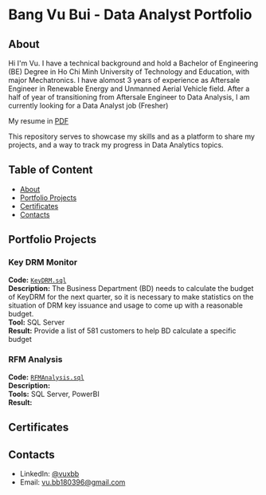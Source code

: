 # Bang Vu Bui - Data Analyst Portfolio
## About
Hi I'm Vu. I have a technical background and hold a Bachelor of Engineering (BE) Degree in Ho Chi Minh University of Technology and Education, with major Mechatronics. I have alomost 3 years of experience as Aftersale Engineer in Renewable Energy and Unmanned Aerial Vehicle field. After a half of year of transitioning from Aftersale Engineer to Data Analysis, I am currently looking for a Data Analyst job (Fresher)

My resume in [PDF](https://github.com/vuxbb/daportfolio/blob/main/DACV.pdf)

This repository serves to showcase my skills and as a platform to share my projects, and a way to track my progress in Data Analytics topics.

## Table of Content
- [About](#about)
- [Portfolio Projects](#portfolio-projects)
- [Certificates](#Certificates)
- [Contacts](#contacts)

## Portfolio Projects

### Key DRM Monitor
**Code:** [`KeyDRM.sql`](https://github.com/vuxbb/Key-DRM-Report/blob/main/KeyDRM.sql)     
**Description:** The Business Department (BD) needs to calculate the budget of KeyDRM for the next quarter, so it is necessary to make statistics on the situation of DRM key issuance and usage to come up with a reasonable budget.    
**Tool:** SQL Server   
**Result:** Provide a list of 581 customers to help BD calculate a specific budget
### RFM Analysis
**Code:** [`RFMAnalysis.sql`](https://github.com/vuxbb/RFM/blob/main/results.sql)   
**Description:**    
**Tools:** SQL Server, PowerBI   
**Result:**   
## Certificates

## Contacts
- LinkedIn: [@vuxbb](https://www.linkedin.com/in/vuxbb/)
- Email: vu.bb180396@gmail.com
